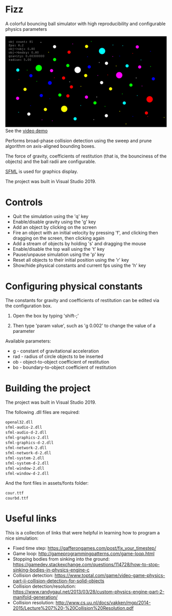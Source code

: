 # Fizz
A colorful bouncing ball simulator with high reproducibility and configurable physics parameters

[![screenshot](./assets/screenshots/fizz_spread.PNG)](https://www.youtube.com/watch?v=2Ld3AF5m-Y8)
See the [video demo](https://www.youtube.com/watch?v=2Ld3AF5m-Y8)

Performs broad-phase collision detection using the sweep and prune algorithm on axis-aligned bounding boxes.

The force of gravity, coefficients of restitution (that is, the bounciness of the objects) and the ball radii are configurable.

[SFML](https://www.sfml-dev.org/) is used for graphics display.

The project was built in Visual Studio 2019.

# Controls
- Quit the simulation using the 'q' key
- Enable/disable gravity using the 'g' key
- Add an object by clicking on the screen
- Fire an object with an initial velocity by pressing 'f', and clicking then dragging on the screen, then clicking again
- Add a stream of objects by holding 's' and dragging the mouse
- Enable/disable the top wall using the 't' key
- Pause/unpause simulation using the 'p' key
- Reset all objects to their initial position using the 'r' key
- Show/hide physical constants and current fps using the 'h' key

# Configuring physical constants
The constants for gravity and coefficients of restitution can be edited via the configuration box.

1. Open the box by typing 'shift-;'

2. Then type 'param value', such as 'g 0.002' to change the value of a parameter

Available parameters:

- g - constant of gravitational acceleration
- rad - radius of circle objects to be inserted
- ob - object-to-object coefficient of restitution 
- bo - boundary-to-object coefficient of restitution

# Building the project
The project was built in Visual Studio 2019.

The following .dll files are required:
```
openal32.dll
sfml-audio-2.dll
sfml-audio-d-2.dll
sfml-graphics-2.dll
sfml-graphics-d-2.dll
sfml-network-2.dll
sfml-network-d-2.dll
sfml-system-2.dll
sfml-system-d-2.dll
sfml-window-2.dll
sfml-window-d-2.dll
```

And the font files in assets/fonts folder:
```
cour.ttf
courbd.ttf
```

# Useful links
This is a collection of links that were helpful in learning how to program a nice simulation:
- Fixed time step: https://gafferongames.com/post/fix_your_timestep/
- Game loop: http://gameprogrammingpatterns.com/game-loop.html
- Stopping bodies from sinking into the ground: https://gamedev.stackexchange.com/questions/114728/how-to-stop-sinking-bodies-in-physics-engine-c
- Collision detection: https://www.toptal.com/game/video-game-physics-part-ii-collision-detection-for-solid-objects
- Collision detection/resolution: https://www.randygaul.net/2013/03/28/custom-physics-engine-part-2-manifold-generation/
- Collision resolution: http://www.cs.uu.nl/docs/vakken/mgp/2014-2015/Lecture%207%20-%20Collision%20Resolution.pdf
